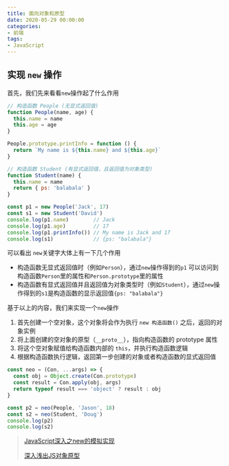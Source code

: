 ```yaml
---
title: 面向对象和原型
date: 2020-05-29 00:00:00
categories: 
- 前端
tags:
- JavaScript
---
```


## 实现 `new` 操作

首先，我们先来看看`new`操作起了什么作用

```javascript
// 构造函数 People (无显式返回值)
function People(name, age) {
  this.name = name
  this.age = age
}

People.prototype.printInfo = function () {
  return `My name is ${this.name} and ${this.age}`
}

// 构造函数 Student (有显式返回值，且返回值为对象类型)
function Student(name) {
  this.name = name
  return { ps: 'balabala' }
}

const p1 = new People('Jack', 17)
const s1 = new Student('David')
console.log(p1.name)        // Jack
console.log(p1.age)         // 17
console.log(p1.printInfo()) // My name is Jack and 17
console.log(s1)             // {ps: "balabala"}
```

可以看出 `new`关键字大体上有一下几个作用

- 构造函数无显式返回值时（例如`Person`），通过`new`操作得到的`p1` 可以访问到构造函数`Person`里的属性和`Person.prototype`里的属性
- 构造函数有显式返回值并且返回值为对象类型时（例如`Student`），通过`new`操作得到的`s1`是构造函数的显示返回值`{ps: "balabala"}`

基于以上的内容，我们来实现一个`new`操作

1. 首先创建一个空对象，这个对象将会作为执行 `new 构造函数()` 之后，返回的对象实例
2. 将上面创建的空对象的原型（`__proto__`），指向构造函数的 prototype 属性
3. 将这个空对象赋值给构造函数内部的 `this`，并执行构造函数逻辑
4. 根据构造函数执行逻辑，返回第一步创建的对象或者构造函数的显式返回值

```javascript
const neo = (Con, ...args) => {
  const obj = Object.create(Con.prototype)
  const result = Con.apply(obj, args)
  return typeof result === 'object' ? result : obj
}

const p2 = neo(People, 'Jason', 18)
const s2 = neo(Student, 'Doug')
console.log(p2)
console.log(s2)
```


> [JavaScript深入之new的模拟实现](https://github.com/mqyqingfeng/Blog/issues/13)
>
> [深入浅出JS对象原型](https://www.jianshu.com/p/aa2f885ba871)


